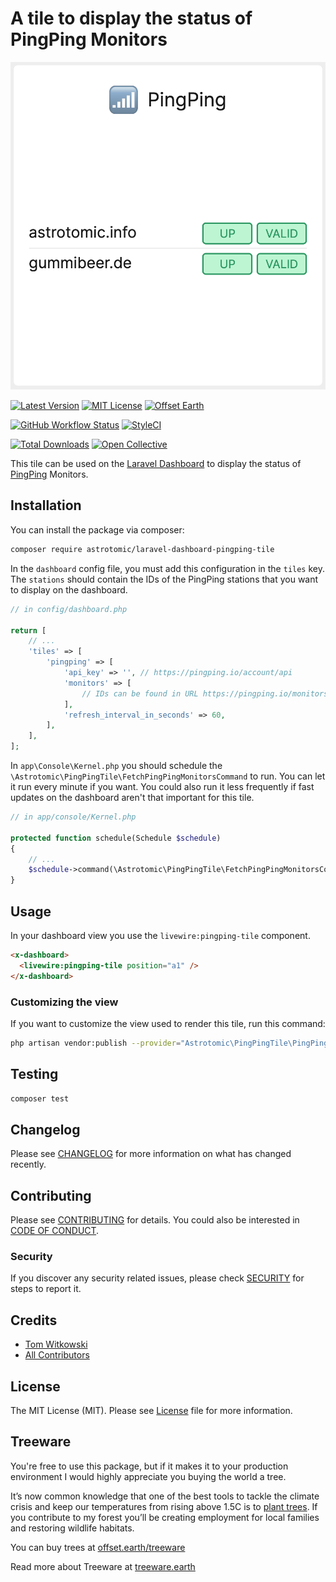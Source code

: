 # A tile to display the status of PingPing Monitors

![Screenshot of Dashboard Tile](tile.png)

[![Latest Version](http://img.shields.io/packagist/v/astrotomic/laravel-dashboard-pingping-tile.svg?label=Release&style=for-the-badge)](https://packagist.org/packages/astrotomic/laravel-dashboard-pingping-tile)
[![MIT License](https://img.shields.io/github/license/Astrotomic/laravel-dashboard-pingping-tile.svg?label=License&color=blue&style=for-the-badge)](https://github.com/Astrotomic/laravel-dashboard-pingping-tile/blob/master/LICENSE)
[![Offset Earth](https://img.shields.io/badge/Treeware-%F0%9F%8C%B3-green?style=for-the-badge)](https://plant.treeware.earth/Astrotomic/laravel-dashboard-pingping-tile)

[![GitHub Workflow Status](https://img.shields.io/github/workflow/status/Astrotomic/laravel-dashboard-pingping-tile/run-tests?style=flat-square&logoColor=white&logo=github&label=Tests)](https://github.com/Astrotomic/laravel-dashboard-pingping-tile/actions?query=workflow%3Arun-tests)
[![StyleCI](https://styleci.io/repos/262285327/shield)](https://styleci.io/repos/262285327)

[![Total Downloads](https://img.shields.io/packagist/dt/astrotomic/laravel-dashboard-pingping-tile.svg?label=Downloads&style=flat-square)](https://packagist.org/packages/astrotomic/laravel-dashboard-pingping-tile)
[![Open Collective](https://img.shields.io/opencollective/all/astrotomic?label=Open%20Collective&style=flat-square)](https://opencollective.com/astrotomic)

This tile can be used on the [Laravel Dashboard](https://docs.spatie.be/laravel-dashboard) to display the status of [PingPing](https://pingping.io/) Monitors.

## Installation

You can install the package via composer:

```bash
composer require astrotomic/laravel-dashboard-pingping-tile
```

In the `dashboard` config file, you must add this configuration in the `tiles` key. The `stations` should contain the IDs of the PingPing stations that you want to display on the dashboard.

```php
// in config/dashboard.php

return [
    // ...
    'tiles' => [
        'pingping' => [
            'api_key' => '', // https://pingping.io/account/api
            'monitors' => [
                // IDs can be found in URL https://pingping.io/monitors/[0-9]+
            ],
            'refresh_interval_in_seconds' => 60,
        ],
    ],
];
```

In `app\Console\Kernel.php` you should schedule the `\Astrotomic\PingPingTile\FetchPingPingMonitorsCommand` to run. You can let it run every minute if you want. You could also run it less frequently if fast updates on the dashboard aren't that important for this tile.

```php
// in app/console/Kernel.php

protected function schedule(Schedule $schedule)
{
    // ...
    $schedule->command(\Astrotomic\PingPingTile\FetchPingPingMonitorsCommand::class)->everyMinute();
}
```

## Usage

In your dashboard view you use the `livewire:pingping-tile` component.

```html
<x-dashboard>
  <livewire:pingping-tile position="a1" />
</x-dashboard>
```

### Customizing the view

If you want to customize the view used to render this tile, run this command:

```bash
php artisan vendor:publish --provider="Astrotomic\PingPingTile\PingPingTileServiceProvider" --tag="dashboard-pingping-tile-views"
```

## Testing

```bash
composer test
```

## Changelog

Please see [CHANGELOG](CHANGELOG.md) for more information on what has changed recently.

## Contributing

Please see [CONTRIBUTING](https://github.com/Astrotomic/.github/blob/master/CONTRIBUTING.md) for details. You could also be interested in [CODE OF CONDUCT](https://github.com/Astrotomic/.github/blob/master/CODE_OF_CONDUCT.md).

### Security

If you discover any security related issues, please check [SECURITY](https://github.com/Astrotomic/.github/blob/master/SECURITY.md) for steps to report it.

## Credits

- [Tom Witkowski](https://github.com/Gummibeer)
- [All Contributors](https://github.com/Astrotomic/laravel-dashboard-pingping-tile/graphs/contributors)

## License

The MIT License (MIT). Please see [License](LICENSE) file for more information.

## Treeware

You're free to use this package, but if it makes it to your production environment I would highly appreciate you buying the world a tree.

It’s now common knowledge that one of the best tools to tackle the climate crisis and keep our temperatures from rising above 1.5C is to [plant trees](https://www.bbc.co.uk/news/science-environment-48870920). If you contribute to my forest you’ll be creating employment for local families and restoring wildlife habitats.

You can buy trees at [offset.earth/treeware](https://plant.treeware.earth/Astrotomic/laravel-dashboard-pingping-tile)

Read more about Treeware at [treeware.earth](https://treeware.earth)
